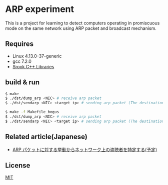 # ARP experiment

This is a project for learning to detect computers operating in promiscuous mode 
on the same network using ARP packet and broadcast mechanism.

## Requires
* Linux 4.13.0-37-generic
* gcc 7.2.0
* [Srook C++ Libraries](https://github.com/falgon/SrookCppLibraries)

## build & run
```sh
$ make 
$ ./dst/dump_arp <NIC> # receive arp packet
$ ./dst/sendarp <NIC> <target ip> # sending arp packet (The destination MAC address is set to ff:ff:ff:ff:ff:ff.)

$ make -f Makefile_bogus
$ ./dst/dump_arp <NIC> # receive arp packet
$ ./dst/sendarp <NIC> <target ip> # sending arp packet (The destination MAC address is set to ff:ff:ff:ff:ff:fe.)
```

## Related article(Japanese)
* [ARP パケットに対する挙動からネットワーク上の盗聴者を特定する(予定)](http://github.io/roki.log/posts/2018/%204/28/detectPromiscuous/)

## License
[MIT](./LICENSE)
